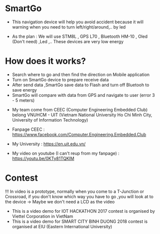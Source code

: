 # SmartGo
- This navigation device will help you avoid accident because it will warning when you need to turn left/right/around,.. by led 

- As the plan : We will use STM8L , GPS L70 , Bluetooth HM-10 , Oled (Don't need) ,Led ,.. These devices are very low energy

# How does it works?
+ Search where to go and then find the direction on Mobile application
+ Turn on SmartGo device to prepare receive data
+ After send data ,SmartGo save data to Flash and turn off Bluetooh to save energy
+ SmartGo will compare with data from GPS and navigate to user (error 3 - 5 meters)

- My team come from CEEC (Computer Engineering Embedded Club) belong VNUHCM - UIT (Vietnam National University Ho Chi Minh City, University of Information Technology)  

- Fanpage CEEC : https://www.facebook.com/Computer.Engineering.Embedded.Club  

- My University : https://en.uit.edu.vn/  

- My video on youtube (I can't reup from my fanpage) : https://youtu.be/0KTy81TQKIM

# Contest 
!!! In video is a prototype, normally when you come to a T-Junction or Crossroad, if you don't know which way you have to go ,you will look at to the device -> Maybe we don't need a LCD as the video

+ This is a video demo for IOT HACKATHON 2017 contest is organised by Viettel Corporation in VietNam  
+ This is a video demo for SMART CITY BINH DUONG 2018 contest is organised at EIU (Eastern International University)

